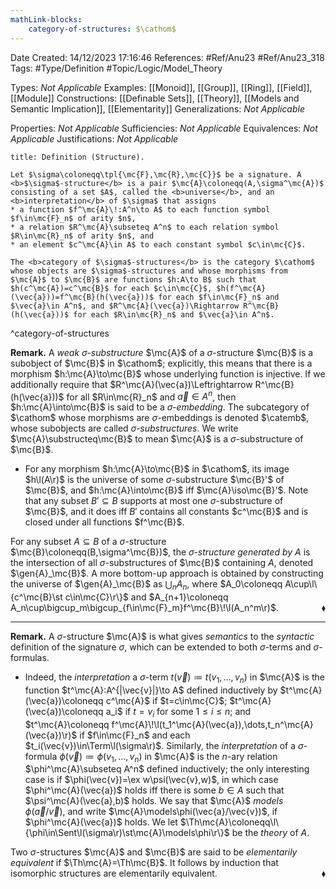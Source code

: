 ```yaml
---
mathLink-blocks:
    category-of-structures: $\cathom$
---
```


<div class="topSpace"></div>

Date Created: 14/12/2023 17:16:46
References: #Ref/Anu23 #Ref/Anu23_318
Tags: #Type/Definition #Topic/Logic/Model_Theory

Types: <i>Not Applicable</i>
Examples: [[Monoid]], [[Group]], [[Ring]], [[Field]], [[Module]]
Constructions: [[Definable Sets]], [[Theory]], [[Models and Semantic Implication]], [[Elementarity]]
Generalizations: <i>Not Applicable</i>

Properties: <i>Not Applicable</i>
Sufficiencies: <i>Not Applicable</i>
Equivalences: <i>Not Applicable</i>
Justifications: <i>Not Applicable</i>

``` ad-Definition
title: Definition (Structure).

Let $\sigma\coloneqq\tpl{\mc{F},\mc{R},\mc{C}}$ be a signature. A <b>$\sigma$-structure</b> is a pair $\mc{A}\coloneqq(A,\sigma^\mc{A})$ consisting of a set $A$, called the <b>universe</b>, and an <b>interpretation</b> of $\sigma$ that assigns
* a function $f^\mc{A}\!:A^n\to A$ to each function symbol $f\in\mc{F}_n$ of arity $n$,
* a relation $R^\mc{A}\subseteq A^n$ to each relation symbol $R\in\mc{R}_n$ of arity $n$, and
* an element $c^\mc{A}\in A$ to each constant symbol $c\in\mc{C}$.

The <b>category of $\sigma$-structures</b> is the category $\cathom$ whose objects are $\sigma$-structures and whose morphisms from $\mc{A}$ to $\mc{B}$ are functions $h:A\to B$ such that $h(c^\mc{A})=c^\mc{B}$ for each $c\in\mc{C}$, $h(f^\mc{A}(\vec{a}))=f^\mc{B}(h(\vec{a}))$ for each $f\in\mc{F}_n$ and $\vec{a}\in A^n$, and $R^\mc{A}(\vec{a})\Rightarrow R^\mc{B}(h(\vec{a}))$ for each $R\in\mc{R}_n$ and $\vec{a}\in A^n$.

```
^category-of-structures

<b>Remark.</b> A <i>weak $\sigma$-substructure</i> $\mc{A}$ of a $\sigma$-structure $\mc{B}$ is a subobject of $\mc{B}$ in $\cathom$; explicitly, this means that there is a morphism $h:\mc{A}\to\mc{B}$ whose underlying function is injective. If we additionally require that $R^\mc{A}(\vec{a})\Leftrightarrow R^\mc{B}(h(\vec{a}))$ for all $R\in\mc{R}_n$ and $\vec{a}\in A^n$, then $h:\mc{A}\into\mc{B}$ is said to be a <i>$\sigma$-embedding</i>. The subcategory of $\cathom$ whose morphisms are $\sigma$-embeddings is denoted $\catemb$, whose subobjects are called <i>$\sigma$-substructures</i>. We write $\mc{A}\substructeq\mc{B}$ to mean $\mc{A}$ is a $\sigma$-substructure of $\mc{B}$.
* For any morphism $h:\mc{A}\to\mc{B}$ in $\cathom$, its image $h\l(A\r)$ is the universe of some $\sigma$-substructure $\mc{B}'$ of $\mc{B}$, and $h:\mc{A}\into\mc{B}$ iff $\mc{A}\iso\mc{B}'$. Note that any subset $B'\subseteq B$ supports at most one $\sigma$-substructure of $\mc{B}$, and it does iff $B'$ contains all constants $c^\mc{B}$ and is closed under all functions $f^\mc{B}$.

For any subset $A\subseteq B$ of a $\sigma$-structure $\mc{B}\coloneqq(B,\sigma^\mc{B})$, the <i>$\sigma$-structure generated by $A$</i> is the intersection of all $\sigma$-substructures of $\mc{B}$ containing $A$, denoted $\gen{A}_\mc{B}$. A more bottom-up approach is obtained by constructing the universe of $\gen{A}_\mc{B}$ as $\bigcup_nA_n$, where $A_0\coloneqq A\cup\l\{c^\mc{B}\st c\in\mc{C}\r\}$ and $A_{n+1}\coloneqq A_n\cup\bigcup_m\bigcup_{f\in\mc{F}_m}f^\mc{B}\!\l(A_n^m\r)$.<span style="float:right;">$\blacklozenge$</span>

---

<b>Remark.</b> A $\sigma$-structure $\mc{A}$ is what gives <i>semantics</i> to the <i>syntactic</i> definition of the signature $\sigma$, which can be extended to both $\sigma$-terms and $\sigma$-formulas.
* Indeed, the <i>interpretation</i> a $\sigma$-term $t(\vec{v})\coloneqq t(v_1,\dots,v_n)$ in $\mc{A}$ is the function $t^\mc{A}:A^{|\vec{v}|}\to A$ defined inductively by $t^\mc{A}(\vec{a})\coloneqq c^\mc{A}$ if $t=c\in\mc{C}$; $t^\mc{A}(\vec{a})\coloneqq a_i$ if $t=v_i$ for some $1\leq i\leq n$; and $t^\mc{A}\coloneqq f^\mc{A}\!\l(t_1^\mc{A}(\vec{a}),\dots,t_n^\mc{A}(\vec{a})\r)$ if $f\in\mc{F}_n$ and each $t_i(\vec{v})\in\Term\l(\sigma\r)$. Similarly, the <i>interpretation</i> of a $\sigma$-formula $\phi(\vec{v})\coloneqq\phi(v_1,\dots,v_n)$ in $\mc{A}$ is the $n$-ary relation $\phi^\mc{A}\subseteq A^n$ defined inductively; the only interesting case is if $\phi(\vec{v})=\ex w\psi(\vec{v},w)$, in which case $\phi^\mc{A}(\vec{a})$ holds iff there is some $b\in A$ such that $\psi^\mc{A}(\vec{a},b)$ holds. We say that $\mc{A}$ <i>models</i> $\phi(\vec{a}/\vec{v})$, and write $\mc{A}\models\phi(\vec{a}/\vec{v})$, if $\phi^\mc{A}(\vec{a})$ holds. We let $\Th\mc{A}\coloneqq\l\{\phi\in\Sent\l(\sigma\r)\st\mc{A}\models\phi\r\}$ be the <i>theory</i> of $A$.

Two $\sigma$-structures $\mc{A}$ and $\mc{B}$ are said to be <i>elementarily equivalent</i> if $\Th\mc{A}=\Th\mc{B}$. It follows by induction that isomorphic structures are elementarily equivalent.<span style="float:right;">$\blacklozenge$</span>

